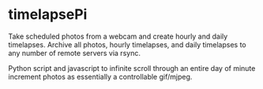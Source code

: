 # timelapsePi
Take scheduled photos from a webcam and create hourly and daily timelapses. Archive all photos, hourly timelapses, and daily timelapses to any number of remote servers via rsync.

Python script and javascript to infinite scroll through an entire day of minute increment photos as essentially a controllable gif/mjpeg.
